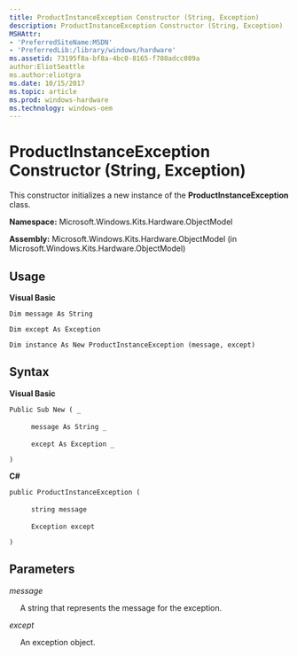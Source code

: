 ```yaml
---
title: ProductInstanceException Constructor (String, Exception)
description: ProductInstanceException Constructor (String, Exception)
MSHAttr:
- 'PreferredSiteName:MSDN'
- 'PreferredLib:/library/windows/hardware'
ms.assetid: 73195f8a-bf8a-4bc0-8165-f780adcc089a
author:EliotSeattle
ms.author:eliotgra
ms.date: 10/15/2017
ms.topic: article
ms.prod: windows-hardware
ms.technology: windows-oem
---
```


# ProductInstanceException Constructor (String, Exception)


This constructor initializes a new instance of the **ProductInstanceException** class.

**Namespace:** Microsoft.Windows.Kits.Hardware.ObjectModel

**Assembly:** Microsoft.Windows.Kits.Hardware.ObjectModel (in Microsoft.Windows.Kits.Hardware.ObjectModel)

## <span id="Usage"></span><span id="usage"></span><span id="USAGE"></span>Usage


**Visual Basic**

`Dim message As String`

`Dim except As Exception`

`Dim instance As New ProductInstanceException (message, except)`

## <span id="Syntax"></span><span id="syntax"></span><span id="SYNTAX"></span>Syntax


**Visual Basic**

`Public Sub New ( _`

          `message As String _`

          `except As Exception _`

`)`

**C#**

`public ProductInstanceException (`

          `string message`

          `Exception except`

`)`

## <span id="Parameters"></span><span id="parameters"></span><span id="PARAMETERS"></span>Parameters


*message*

     A string that represents the message for the exception.

*except*

     An exception object.

 

 






